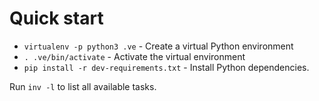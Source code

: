 # Quick start

- `virtualenv -p python3 .ve` - Create a virtual Python environment
- `. .ve/bin/activate` - Activate the virtual environment
- `pip install -r dev-requirements.txt` - Install Python dependencies.

Run `inv -l` to list all available tasks.
